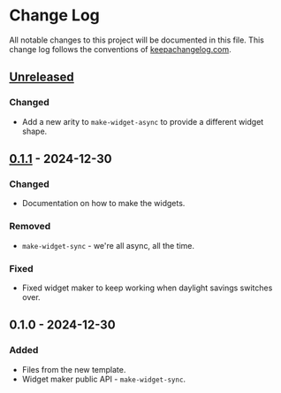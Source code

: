 # Change Log
All notable changes to this project will be documented in this file. This change log follows the conventions of [keepachangelog.com](http://keepachangelog.com/).

## [Unreleased]
### Changed
- Add a new arity to `make-widget-async` to provide a different widget shape.

## [0.1.1] - 2024-12-30
### Changed
- Documentation on how to make the widgets.

### Removed
- `make-widget-sync` - we're all async, all the time.

### Fixed
- Fixed widget maker to keep working when daylight savings switches over.

## 0.1.0 - 2024-12-30
### Added
- Files from the new template.
- Widget maker public API - `make-widget-sync`.

[Unreleased]: https://github.com/dev.curiousprogrammer/smartybit-quiz/compare/0.1.1...HEAD
[0.1.1]: https://github.com/dev.curiousprogrammer/smartybit-quiz/compare/0.1.0...0.1.1

